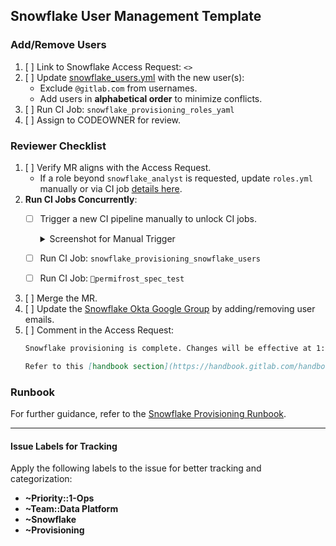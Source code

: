 ## Snowflake User Management Template

### Add/Remove Users

1. [ ] Link to Snowflake Access Request: `<>`
1. [ ] Update [snowflake_users.yml](https://gitlab.com/gitlab-data/analytics/-/blob/master/permissions/snowflake/snowflake_users.yml?ref_type=heads) with the new user(s):
   - Exclude `@gitlab.com` from usernames.
   - Add users in **alphabetical order** to minimize conflicts.
1. [ ] Run CI Job: `snowflake_provisioning_roles_yaml`
1. [ ] Assign to CODEOWNER for review.

### Reviewer Checklist

1. [ ] Verify MR aligns with the Access Request.
   - If a role beyond `snowflake_analyst` is requested, update `roles.yml` manually or via CI job [details here](https://handbook.gitlab.com/handbook/business-technology/data-team/platform/ci-jobs/#further-explanation-1).
1. **Run CI Jobs Concurrently**:
   - [ ] Trigger a new CI pipeline manually to unlock CI jobs.
     <details><summary>Screenshot for Manual Trigger</summary>

     ![image](/uploads/2a5ecbdf3adc6093069bf8951282af43/image.png){width=525 height=116}
     </details>
   - [ ] Run CI Job: `snowflake_provisioning_snowflake_users`
   - [ ] Run CI Job: `🧊permifrost_spec_test`
1. [ ] Merge the MR.
1. [ ] Update the [Snowflake Okta Google Group](https://groups.google.com/a/gitlab.com/g/okta-snowflake-users/members?pli=1) by adding/removing user emails.
1. [ ] Comment in the Access Request:
   ```md
   Snowflake provisioning is complete. Changes will be effective at 1:30AM UTC / 5:30PM PST.

   Refer to this [handbook section](https://handbook.gitlab.com/handbook/business-technology/data-team/platform/#logging-in-and-using-the-correct-role) for login guidance.
   ```

### Runbook
For further guidance, refer to the [Snowflake Provisioning Runbook](https://gitlab.com/gitlab-data/runbooks/-/blob/main/snowflake_provisioning_automation/snowflake_provisioning_automation.md).

---

#### Issue Labels for Tracking

Apply the following labels to the issue for better tracking and categorization:
- **~Priority::1-Ops**
- **~Team::Data Platform**
- **~Snowflake**
- **~Provisioning**